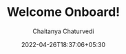---
title: "Welcome Onboard!"
author: "Chaitanya Chaturvedi"
date: 2022-04-26T18:37:06+05:30
draft: true
images: 
- about-us.png
related:
  threshold: 80
  includeNewer: true
  toLower: false
  indices:
  - name: keywords
    weight: 100
  - name: date
    weight: 10
---